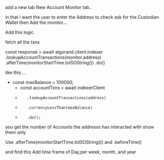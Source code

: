 

add a new tab New Account Monitor tab..

in that i want the user to enter the Address to check ask for the Custodian Wallet then Add the monitor...

Add this logic

fetch all the txns 

const response = await algorand.client.indexer
          .lookupAccountTransactions(monitor.address)
          .afterTime(monitorStartTime.toISOString())
          .do()


like this ...
 * const maxBalance = 100000;
     * const accountTxns = await indexerClient
     *        .lookupAccountTransactions(address)
     *        .currencyLessThan(maxBalance)
     *        .do();

you get the number of Accounts the addresss  has interacted with show them only




Use           .afterTime(monitorStartTime.toISOString())
and .beforeTime()

and find this 
Add time frame of Day,per week, month, and year




